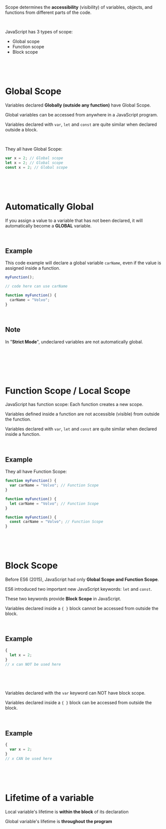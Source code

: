 Scope determines the **accessibility** (visibility) of variables, objects, and functions from different parts of the code.

&nbsp;

JavaScript has 3 types of scope:

- Global scope
- Function scope
- Block scope

&nbsp;

&nbsp;

# Global Scope

Variables declared **Globally (outside any function)** have Global Scope.

Global variables can be accessed from anywhere in a JavaScript program.

Variables declared with `var`, `let` and `const` are quite similar when declared outside a block.

&nbsp;

They all have Global Scope:

```js
var x = 2; // Global scope
let x = 2; // Global scope
const x = 2; // Global scope
```

&nbsp;

&nbsp;

# Automatically Global

If you assign a value to a variable that has not been declared, it will automatically become a **GLOBAL** variable.

&nbsp;

## Example

This code example will declare a global variable `carName`, even if the value is assigned inside a function.

```js
myFunction();

// code here can use carName

function myFunction() {
  carName = "Volvo";
}
```

&nbsp;

## Note

In "**Strict Mode**", undeclared variables are not automatically global.

&nbsp;

&nbsp;

&nbsp;

# Function Scope / Local Scope

JavaScript has function scope: Each function creates a new scope.

Variables defined inside a function are not accessible (visible) from outside the function.

Variables declared with `var`, `let` and `const` are quite similar when declared inside a function.

&nbsp;

## Example

They all have Function Scope:

```js
function myFunction() {
  var carName = "Volvo"; // Function Scope
}

function myFunction() {
  let carName = "Volvo"; // Function Scope
}

function myFunction() {
  const carName = "Volvo"; // Function Scope
}
```

&nbsp;

&nbsp;

# Block Scope

Before ES6 (2015), JavaScript had only **Global Scope and Function Scope**.

ES6 introduced two important new JavaScript keywords: `let` and `const`.

These two keywords provide **Block Scope** in JavaScript.

Variables declared inside a `{ }` block cannot be accessed from outside the block.

&nbsp;

## Example

```js
{
  let x = 2;
}
// x can NOT be used here
```

&nbsp;

&nbsp;

Variables declared with the `var` keyword can NOT have block scope.

Variables declared inside a `{ }` block can be accessed from outside the block.

&nbsp;

## Example

```js
{
  var x = 2;
}
// x CAN be used here
```

&nbsp;

&nbsp;

# Lifetime of a variable

Local variable's lifetime is **within the block** of its declaration

Global variable's lifetime is **throughout the program**
